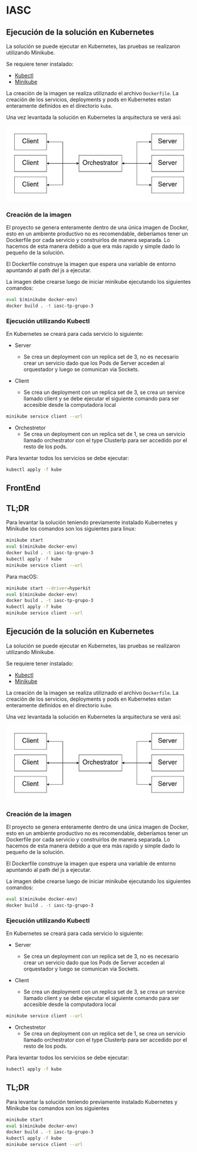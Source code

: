 # IASC

## Ejecución de la solución en Kubernetes

La solución se puede ejecutar en Kubernetes, las pruebas se realizaron utilizando Minikube.

Se requiere tener instalado:

* [Kubectl](https://kubernetes.io/es/docs/tasks/tools/)
* [Minikube](https://minikube.sigs.k8s.io/docs/start/)

La creación de la imagen se realiza utiliznado el archivo `Dockerfile`.
La creación de los servicios, deployments y pods en Kubernetes estan enteramente definidos en el directorio `kube`.

Una vez levantada la solución en Kubernetes la arquitectura se verá así:

![Arquitectura](./images/arquitectura.jpg)

### Creación de la imagen

El proyecto se genera enteramente dentro de una única imagen de Docker, esto en un ambiente productivo no es recomendable, deberíamos tener un Dockerfile por cada servicio y construirlos de manera separada. Lo hacemos de esta manera debido a que era más rapido y simple dado lo pequeño de la solución.

El Dockerfile construye la imagen que espera una variable de entorno apuntando al path del js a ejecutar.

La imagen debe crearse luego de iniciar minikube ejecutando los siguientes comandos:

```bash
eval $(minikube docker-env)
docker build . -t iasc-tp-grupo-3
```

### Ejecución utilizando Kubectl

En Kubernetes se creará para cada servicio lo siguiente:

* Server
  * Se crea un deployment con un replica set de 3, no es necesario crear un servicio dado que los Pods de Server acceden al orquestador y luego se comunican via Sockets.

* Client
  * Se crea un deployment con un replica set de 3, se crea un service llamado client y se debe ejecutar el siguiente comando para ser accesible desde la computadora local
 ```bash
minikube service client --url
```

* Orchestretor
  * Se crea un deployment con un replica set de 1, se crea un servicio llamado orchestrator con el type ClusterIp para ser accedido por el resto de los pods.

Para levantar todos los servicios se debe ejecutar:

 ```bash
kubectl apply -f kube
```

## FrontEnd

## TL;DR

Para levantar la solución teniendo previamente instalado Kubernetes y Minikube los comandos son los siguientes para linux:

 ```bash
minikube start
eval $(minikube docker-env)
docker build . -t iasc-tp-grupo-3
kubectl apply -f kube
minikube service client --url
```

Para macOS:
 ```bash
minikube start --driver=hyperkit
eval $(minikube docker-env)
docker build . -t iasc-tp-grupo-3
kubectl apply -f kube
minikube service client --url
```



## Ejecución de la solución en Kubernetes

La solución se puede ejecutar en Kubernetes, las pruebas se realizaron utilizando Minikube.

Se requiere tener instalado:

* [Kubectl](https://kubernetes.io/es/docs/tasks/tools/)
* [Minikube](https://minikube.sigs.k8s.io/docs/start/)

La creación de la imagen se realiza utiliznado el archivo `Dockerfile`.
La creación de los servicios, deployments y pods en Kubernetes estan enteramente definidos en el directorio `kube`.

Una vez levantada la solución en Kubernetes la arquitectura se verá así:

![Arquitectura](./images/arquitectura.jpg)

### Creación de la imagen

El proyecto se genera enteramente dentro de una única imagen de Docker, esto en un ambiente productivo no es recomendable, deberíamos tener un Dockerfile por cada servicio y construirlos de manera separada. Lo hacemos de esta manera debido a que era más rapido y simple dado lo pequeño de la solución.

El Dockerfile construye la imagen que espera una variable de entorno apuntando al path del js a ejecutar.

La imagen debe crearse luego de iniciar minikube ejecutando los siguientes comandos:

```bash
eval $(minikube docker-env)
docker build . -t iasc-tp-grupo-3
```

### Ejecución utilizando Kubectl

En Kubernetes se creará para cada servicio lo siguiente:

* Server
  * Se crea un deployment con un replica set de 3, no es necesario crear un servicio dado que los Pods de Server acceden al orquestador y luego se comunican via Sockets.

* Client
  * Se crea un deployment con un replica set de 3, se crea un service llamado client y se debe ejecutar el siguiente comando para ser accesible desde la computadora local
 ```bash
minikube service client --url
```

* Orchestretor
  * Se crea un deployment con un replica set de 1, se crea un servicio llamado orchestrator con el type ClusterIp para ser accedido por el resto de los pods.

Para levantar todos los servicios se debe ejecutar:

 ```bash
kubectl apply -f kube
```

## TL;DR

Para levantar la solución teniendo previamente instalado Kubernetes y Minikube los comandos son los siguientes

 ```bash
minikube start
eval $(minikube docker-env)
docker build . -t iasc-tp-grupo-3
kubectl apply -f kube
minikube service client --url
```